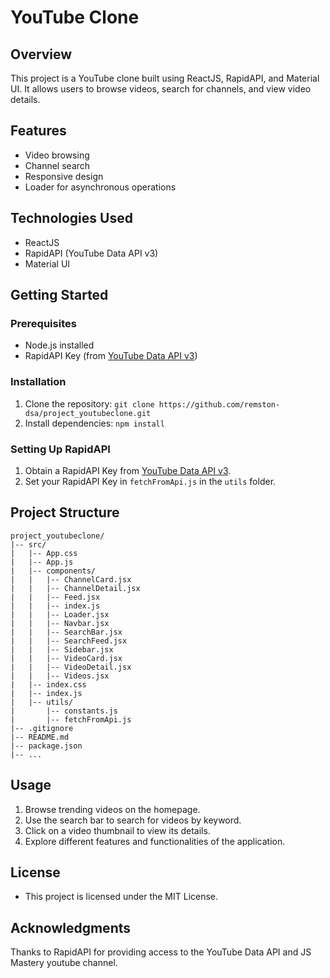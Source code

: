 # YouTube Clone

## Overview

This project is a YouTube clone built using ReactJS, RapidAPI, and Material UI. It allows users to browse videos, search for channels, and view video details.

## Features

- Video browsing
- Channel search
- Responsive design
- Loader for asynchronous operations

## Technologies Used

- ReactJS
- RapidAPI (YouTube Data API v3)
- Material UI

## Getting Started

### Prerequisites

- Node.js installed
- RapidAPI Key (from [YouTube Data API v3](https://rapidapi.com/ytdlfree/api/youtube-v31))

### Installation

1. Clone the repository: `git clone https://github.com/remston-dsa/project_youtubeclone.git`
2. Install dependencies: `npm install`

### Setting Up RapidAPI

1. Obtain a RapidAPI Key from [YouTube Data API v3](https://rapidapi.com/ytdlfree/api/youtube-v31).
2. Set your RapidAPI Key in `fetchFromApi.js` in the `utils` folder.

## Project Structure

```plaintext
project_youtubeclone/
|-- src/
|   |-- App.css
|   |-- App.js
|   |-- components/
|   |   |-- ChannelCard.jsx
|   |   |-- ChannelDetail.jsx
|   |   |-- Feed.jsx
|   |   |-- index.js
|   |   |-- Loader.jsx
|   |   |-- Navbar.jsx
|   |   |-- SearchBar.jsx
|   |   |-- SearchFeed.jsx
|   |   |-- Sidebar.jsx
|   |   |-- VideoCard.jsx
|   |   |-- VideoDetail.jsx
|   |   |-- Videos.jsx
|   |-- index.css
|   |-- index.js
|   |-- utils/
|       |-- constants.js
|       |-- fetchFromApi.js
|-- .gitignore
|-- README.md
|-- package.json
|-- ...
```

## Usage
1. Browse trending videos on the homepage.
2. Use the search bar to search for videos by keyword.
3. Click on a video thumbnail to view its details.
4. Explore different features and functionalities of the application.


## License
- This project is licensed under the MIT License.

## Acknowledgments
Thanks to RapidAPI for providing access to the YouTube Data API and JS Mastery youtube channel.